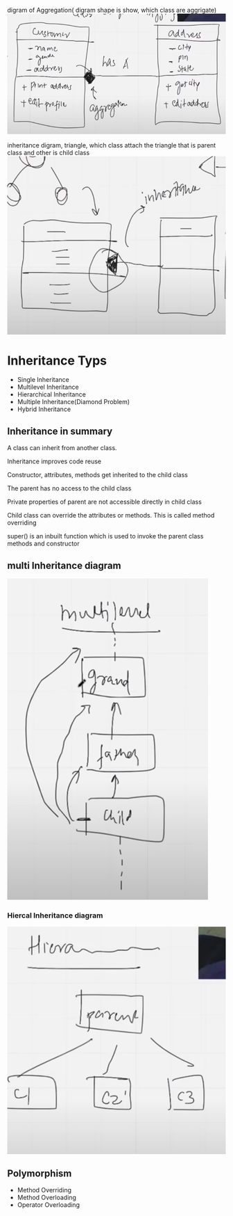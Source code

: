 

digram of Aggregation( digram shape is show, which class are aggrigate)
![alt text](<Screenshot 2024-03-17 141313.png>)



inheritance digram, triangle, which class attach the triangle that is parent class and other is child class
![alt text](<Screenshot 2024-03-17 141742.png>)


# Inheritance Typs
* Single Inheritance
* Multilevel Inheritance
* Hierarchical Inheritance
* Multiple Inheritance(Diamond Problem)
* Hybrid Inheritance

## Inheritance in summary
A class can inherit from another class.

Inheritance improves code reuse

Constructor, attributes, methods get inherited to the child class

The parent has no access to the child class

Private properties of parent are not accessible directly in child class

Child class can override the attributes or methods. This is called method overriding

super() is an inbuilt function which is used to invoke the parent class methods and constructor




## multi Inheritance diagram
![alt text](<Screenshot 2024-03-18 120344.png>)



### Hiercal Inheritance diagram
![alt text](<Screenshot 2024-03-18 120838.png>)



## Polymorphism
* Method Overriding
* Method Overloading
* Operator Overloading


